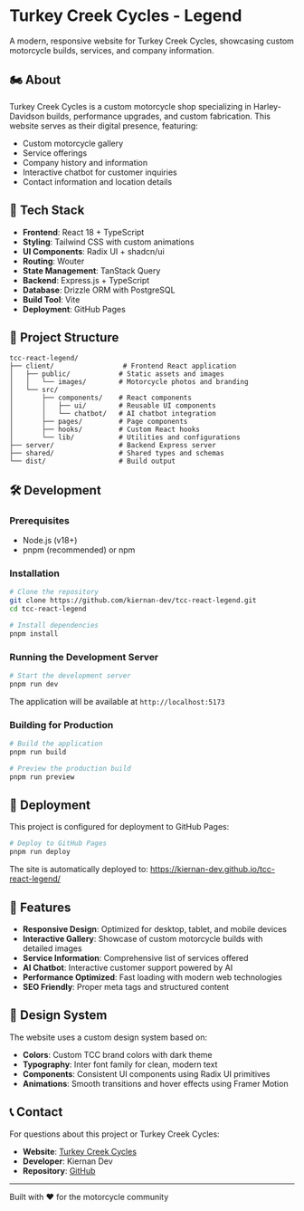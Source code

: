# Turkey Creek Cycles - Legend

A modern, responsive website for Turkey Creek Cycles, showcasing custom motorcycle builds, services, and company information.

## 🏍️ About

Turkey Creek Cycles is a custom motorcycle shop specializing in Harley-Davidson builds, performance upgrades, and custom fabrication. This website serves as their digital presence, featuring:

- Custom motorcycle gallery
- Service offerings
- Company history and information
- Interactive chatbot for customer inquiries
- Contact information and location details

## 🚀 Tech Stack

- **Frontend**: React 18 + TypeScript
- **Styling**: Tailwind CSS with custom animations
- **UI Components**: Radix UI + shadcn/ui
- **Routing**: Wouter
- **State Management**: TanStack Query
- **Backend**: Express.js + TypeScript
- **Database**: Drizzle ORM with PostgreSQL
- **Build Tool**: Vite
- **Deployment**: GitHub Pages

## 📁 Project Structure

```
tcc-react-legend/
├── client/                 # Frontend React application
│   ├── public/            # Static assets and images
│   │   └── images/        # Motorcycle photos and branding
│   └── src/
│       ├── components/    # React components
│       │   ├── ui/        # Reusable UI components
│       │   └── chatbot/   # AI chatbot integration
│       ├── pages/         # Page components
│       ├── hooks/         # Custom React hooks
│       └── lib/           # Utilities and configurations
├── server/                # Backend Express server
├── shared/                # Shared types and schemas
└── dist/                  # Build output
```

## 🛠️ Development

### Prerequisites

- Node.js (v18+)
- pnpm (recommended) or npm

### Installation

```bash
# Clone the repository
git clone https://github.com/kiernan-dev/tcc-react-legend.git
cd tcc-react-legend

# Install dependencies
pnpm install
```

### Running the Development Server

```bash
# Start the development server
pnpm run dev
```

The application will be available at `http://localhost:5173`

### Building for Production

```bash
# Build the application
pnpm run build

# Preview the production build
pnpm run preview
```

## 🚀 Deployment

This project is configured for deployment to GitHub Pages:

```bash
# Deploy to GitHub Pages
pnpm run deploy
```

The site is automatically deployed to: https://kiernan-dev.github.io/tcc-react-legend/

## 📱 Features

- **Responsive Design**: Optimized for desktop, tablet, and mobile devices
- **Interactive Gallery**: Showcase of custom motorcycle builds with detailed images
- **Service Information**: Comprehensive list of services offered
- **AI Chatbot**: Interactive customer support powered by AI
- **Performance Optimized**: Fast loading with modern web technologies
- **SEO Friendly**: Proper meta tags and structured content

## 🎨 Design System

The website uses a custom design system based on:
- **Colors**: Custom TCC brand colors with dark theme
- **Typography**: Inter font family for clean, modern text
- **Components**: Consistent UI components using Radix UI primitives
- **Animations**: Smooth transitions and hover effects using Framer Motion


## 📞 Contact

For questions about this project or Turkey Creek Cycles:

- **Website**: [Turkey Creek Cycles](https://kiernan-dev.github.io/tcc-react-legend/)
- **Developer**: Kiernan Dev
- **Repository**: [GitHub](https://github.com/kiernan-dev/tcc-react-legend)

---

Built with ❤️ for the motorcycle community